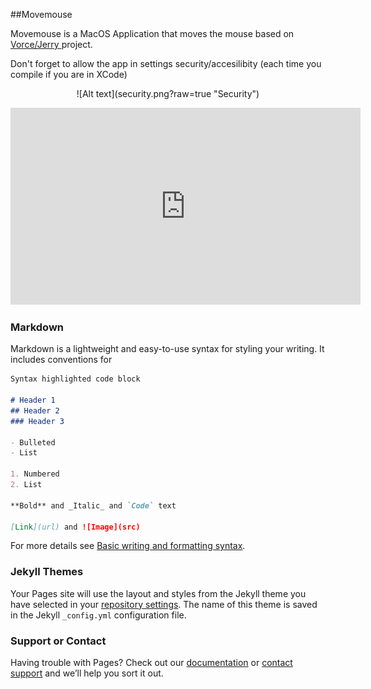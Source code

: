 ##Movemouse

Movemouse is a MacOS Application that moves the mouse based on <a href="https://gist.github.com/vorce/04e660526473beecdc3029cf7c5a761c">Vorce/Jerry </a> project.

Don't forget to allow the app in settings security/accesilibity (each time you compile if you are in XCode)


<p align="center">
![Alt text](security.png?raw=true "Security")
</p>


<p align="center">
<iframe width="560" height="315" src="https://www.youtube.com/embed/kFVdB7A_LPk" title="YouTube video player" frameborder="0" allow="accelerometer; autoplay; clipboard-write; encrypted-media; gyroscope; picture-in-picture" allowfullscreen></iframe>
</p>

### Markdown

Markdown is a lightweight and easy-to-use syntax for styling your writing. It includes conventions for

```markdown
Syntax highlighted code block

# Header 1
## Header 2
### Header 3

- Bulleted
- List

1. Numbered
2. List

**Bold** and _Italic_ and `Code` text

[Link](url) and ![Image](src)
```

For more details see [Basic writing and formatting syntax](https://docs.github.com/en/github/writing-on-github/getting-started-with-writing-and-formatting-on-github/basic-writing-and-formatting-syntax).

### Jekyll Themes

Your Pages site will use the layout and styles from the Jekyll theme you have selected in your [repository settings](https://github.com/alejandrocordon/BTCSenseHat/settings/pages). The name of this theme is saved in the Jekyll `_config.yml` configuration file.

### Support or Contact

Having trouble with Pages? Check out our [documentation](https://docs.github.com/categories/github-pages-basics/) or [contact support](https://support.github.com/contact) and we’ll help you sort it out.


